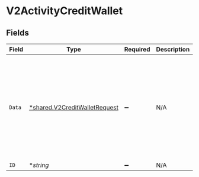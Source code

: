 # V2ActivityCreditWallet


## Fields

| Field                                                                                       | Type                                                                                        | Required                                                                                    | Description                                                                                 | Example                                                                                     |
| ------------------------------------------------------------------------------------------- | ------------------------------------------------------------------------------------------- | ------------------------------------------------------------------------------------------- | ------------------------------------------------------------------------------------------- | ------------------------------------------------------------------------------------------- |
| `Data`                                                                                      | [*shared.V2CreditWalletRequest](../../../pkg/models/shared/v2creditwalletrequest.md)        | :heavy_minus_sign:                                                                          | N/A                                                                                         | {<br/>"amount": {<br/>"asset": "USD/2",<br/>"amount": 100<br/>},<br/>"metadata": {<br/>"key": ""<br/>},<br/>"sources": []<br/>} |
| `ID`                                                                                        | **string*                                                                                   | :heavy_minus_sign:                                                                          | N/A                                                                                         |                                                                                             |